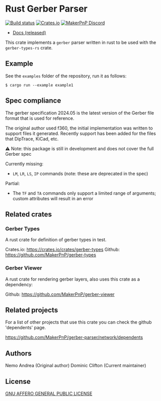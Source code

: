# Rust Gerber Parser
[![Build status][build-status-badge]][build-status]
[![Crates.io][crates-io-badge]][crates-io]
[![MakerPnP Discord][discord-badge]][discord]

- [Docs (released)](https://docs.rs/gerber-parser/)

This crate implements a `gerber` parser written in rust to be used with the `gerber-types-rs` crate.

## Example

See the `examples` folder of the repository, run it as follows:

    $ cargo run --example example1

## Spec compliance

The gerber specification 2024.05 is the latest version of the Gerber file format that is used for reference.

The original author used f360, the initial implementation was written to support files it generated.
Recently support has been added for the files that DipTrace, KiCad, etc.

⚠️ Note: this package is still in development and does not cover the full Gerber spec

Currently missing:

* `LM`, `LR`, `LS`, `IP` commands (note: these are deprecated in the spec)

Partial:

* The `TF` and `TA` commands only support a limited range of arguments; custom attributes will result in an error

## Related crates

### Gerber Types

A rust crate for definition of gerber types in test.

Crates.io: https://crates.io/crates/gerber-types
Github: https://github.com/MakerPnP/gerber-types

### Gerber Viewer

A rust crate for rendering gerber layers, also uses this crate as a dependency:

Github: https://github.com/MakerPnP/gerber-viewer

## Related projects

For a list of other projects that use this crate you can check the github 'dependents' page.

https://github.com/MakerPnP/gerber-parser/network/dependents

## Authors

Nemo Andrea (Original author)
Dominic Clifton (Current maintainer)

## License

[GNU AFFERO GENERAL PUBLIC LICENSE](https://www.gnu.org/licenses/agpl-3.0.en.html)

<!-- Badges -->

[build-status]: https://github.com/makerpnp/gerber-parser/actions/workflows/ci.yml
[build-status-badge]: https://github.com/makerpnp/gerber-parser/workflows/CI/badge.svg
[crates-io]: https://crates.io/crates/gerber-parser
[crates-io-badge]: https://img.shields.io/crates/v/gerber-parser.svg
[discord]: https://discord.gg/ffwj5rKZuf
[discord-badge]: https://img.shields.io/discord/1255867192503832688?label=MakerPnP%20discord&color=%2332c955

